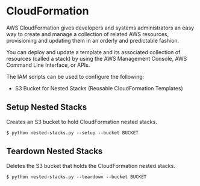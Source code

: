 # CloudFormation
AWS CloudFormation gives developers and systems administrators an easy way to create and manage a collection of related AWS resources, provisioning and updating them in an orderly and predictable fashion.  

You can deploy and update a template and its associated collection of resources (called a stack) by using the AWS Management Console, AWS Command Line Interface, or APIs.

The IAM scripts can be used to configure the following:
* S3 Bucket for Nested Stacks (Reusable CloudFormation Templates)

## Setup Nested Stacks
Creates an S3 bucket to hold CloudFormation nested stacks.

    $ python nested-stacks.py --setup --bucket BUCKET

## Teardown Nested Stacks
Deletes the S3 bucket that holds the CloudFormation nested stacks.

    $ python nested-stacks.py --teardown --bucket BUCKET
